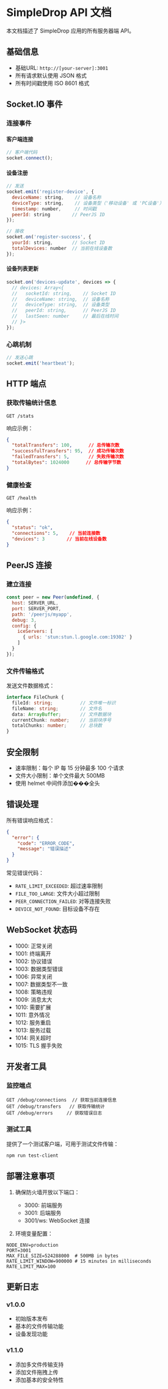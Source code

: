 # SimpleDrop API 文档

本文档描述了 SimpleDrop 应用的所有服务器端 API。

## 基础信息

- 基础URL: `http://[your-server]:3001`
- 所有请求默认使用 JSON 格式
- 所有时间戳使用 ISO 8601 格式

## Socket.IO 事件

### 连接事件

#### 客户端连接
```javascript
// 客户端代码
socket.connect();
```

#### 设备注册
```javascript
// 发送
socket.emit('register-device', {
  deviceName: string,    // 设备名称
  deviceType: string,    // 设备类型（'移动设备' 或 'PC设备'）
  timestamp: number,     // 时间戳
  peerId: string        // PeerJS ID
});

// 接收
socket.on('register-success', {
  yourId: string,       // Socket ID
  totalDevices: number  // 当前在线设备数
});
```

#### 设备列表更新
```javascript
socket.on('devices-update', devices => {
  // devices: Array<{
  //   socketId: string,    // Socket ID
  //   deviceName: string,  // 设备名称
  //   deviceType: string,  // 设备类型
  //   peerId: string,      // PeerJS ID
  //   lastSeen: number     // 最后在线时间
  // }>
});
```

### 心跳机制

```javascript
// 发送心跳
socket.emit('heartbeat');
```

## HTTP 端点

### 获取传输统计信息

```http
GET /stats
```

响应示例：
```json
{
  "totalTransfers": 100,      // 总传输次数
  "successfulTransfers": 95,  // 成功传输次数
  "failedTransfers": 5,       // 失败传输次数
  "totalBytes": 1024000      // 总传输字节数
}
```

### 健康检查

```http
GET /health
```

响应示例：
```json
{
  "status": "ok",
  "connections": 5,    // 当前连接数
  "devices": 3        // 当前在线设备数
}
```

## PeerJS 连接

### 建立连接

```javascript
const peer = new Peer(undefined, {
  host: SERVER_URL,
  port: SERVER_PORT,
  path: '/peerjs/myapp',
  debug: 3,
  config: {
    iceServers: [
      { urls: 'stun:stun.l.google.com:19302' }
    ]
  }
});
```

### 文件传输格式

发送文件数据格式：
```typescript
interface FileChunk {
  fileId: string;          // 文件唯一标识
  fileName: string;        // 文件名
  data: ArrayBuffer;       // 文件数据块
  currentChunk: number;    // 当前块序号
  totalChunks: number;     // 总块数
}
```

## 安全限制

- 速率限制：每个 IP 每 15 分钟最多 100 个请求
- 文件大小限制：单个文件最大 500MB
- 使用 helmet 中间件添加���全头

## 错误处理

所有错误响应格式：
```json
{
  "error": {
    "code": "ERROR_CODE",
    "message": "错误描述"
  }
}
```

常见错误代码：
- `RATE_LIMIT_EXCEEDED`: 超过速率限制
- `FILE_TOO_LARGE`: 文件大小超过限制
- `PEER_CONNECTION_FAILED`: 对等连接失败
- `DEVICE_NOT_FOUND`: 目标设备不存在

## WebSocket 状态码

- 1000: 正常关闭
- 1001: 终端离开
- 1002: 协议错误
- 1003: 数据类型错误
- 1006: 异常关闭
- 1007: 数据类型不一致
- 1008: 策略违规
- 1009: 消息太大
- 1010: 需要扩展
- 1011: 意外情况
- 1012: 服务重启
- 1013: 服务过载
- 1014: 网关超时
- 1015: TLS 握手失败

## 开发者工具

### 监控端点

```http
GET /debug/connections  // 获取当前连接信息
GET /debug/transfers   // 获取传输统计
GET /debug/errors     // 获取错误日志
```

### 测试工具

提供了一个测试客户端，可用于测试文件传输：
```bash
npm run test-client
```

## 部署注意事项

1. 确保防火墙开放以下端口：
   - 3000: 前端服务
   - 3001: 后端服务
   - 3001/ws: WebSocket 连接

2. 环境变量配置：
```env
NODE_ENV=production
PORT=3001
MAX_FILE_SIZE=524288000  # 500MB in bytes
RATE_LIMIT_WINDOW=900000 # 15 minutes in milliseconds
RATE_LIMIT_MAX=100
```

## 更新日志

### v1.0.0
- 初始版本发布
- 基本的文件传输功能
- 设备发现功能

### v1.1.0
- 添加多文件传输支持
- 添加文件拖拽上传
- 添加基本的安全特性 